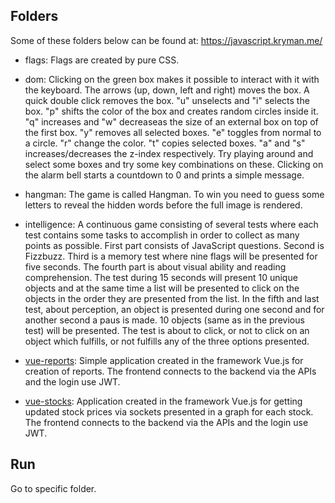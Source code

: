 ## Folders

Some of these folders below can be found at: https://javascript.kryman.me/

* flags: Flags are created by pure CSS.

* dom: Clicking on the green box makes it possible to interact with it with the keyboard. The arrows (up, down, left and right) moves the box. A quick double click removes the box. "u" unselects and "i" selects the box. "p" shifts the color of the box and creates random circles inside it. "q" increases and "w" decreaseas the size of an external box on top of the first box. "y" removes all selected boxes. "e" toggles from normal to a circle. "r" change the color. "t" copies selected boxes. "a" and "s" increases/decreases the z-index respectively. Try playing around and select some boxes and try some key combinations on these.
Clicking on the alarm bell starts a countdown to 0 and prints a simple message.

* hangman: The game is called Hangman. To win you need to guess some letters to reveal the hidden words before the full image is rendered.

* intelligence: A continuous game consisting of several tests where each test contains some tasks to accomplish in order to collect as many points as possible. First part consists of JavaScript questions. Second is Fizzbuzz. Third is a memory test where nine flags will be presented for five seconds. The fourth part is about visual ability and reading comprehension. The test during 15 seconds will present 10 unique objects and at the same time a list will be presented to click on the objects in the order they are presented from the list. In the fifth and last test, about perception, an object is presented during one second and for another second a paus is made. 10 objects (same as in the previous test) will be presented. The test is about to click, or not to click on an object which fulfills, or not fulfills any of the three options presented.

* [vue-reports](https://kryman.me/#/): Simple application created in the framework Vue.js for creation of reports. The frontend connects to the backend via the APIs and the login use JWT.

* [vue-stocks](https://stock.kryman.me/#/): Application created in the framework Vue.js for getting updated stock prices via sockets presented in a graph for each stock. The frontend connects to the backend via the APIs and the login use JWT.

## Run

Go to specific folder.